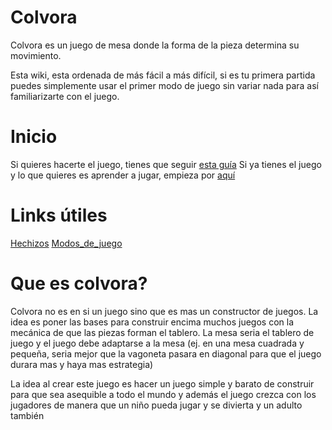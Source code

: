 # Colvora

Colvora es un juego de mesa donde la forma de la pieza determina su movimiento.

Esta wiki, esta ordenada de más fácil a más difícil, si es tu primera partida puedes simplemente usar el primer modo de juego sin variar nada para así familiarizarte con el juego.


# Inicio

Si quieres hacerte el juego, tienes que seguir [esta guía](Creacion_del_Juego.md)
Si ya tienes el juego y lo que quieres es aprender a jugar, empieza por [aquí](Empezar_a_jugar.md)


# Links útiles

[Hechizos](Hechizos.md)
[Modos_de_juego](Modos_de_juego.md)


# Que es colvora?

Colvora no es en si un juego sino que es mas un constructor de juegos. La idea es poner las bases para construir encima muchos juegos con la mecánica de que las piezas forman el tablero. La mesa seria el tablero de juego y el juego debe adaptarse a la mesa (ej. en una mesa cuadrada y pequeña, seria mejor que la vagoneta pasara en diagonal para que el juego durara mas y haya mas estrategia)

La idea al crear este juego es hacer un juego simple y barato de construir para que sea asequible a todo el mundo y además el juego crezca con los jugadores de manera que un niño pueda jugar y se divierta y un adulto también

<!--Todo: hechizos, fichas en el pdf, modos de juego -->
